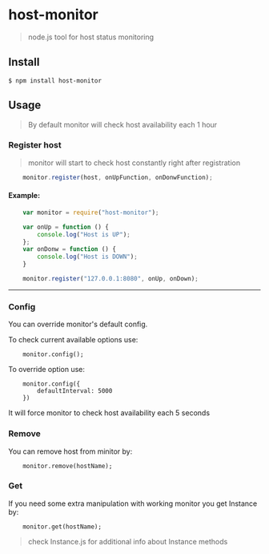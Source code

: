 # host-monitor
> node.js tool for host status monitoring

## Install
```
$ npm install host-monitor
```

## Usage
> By default monitor will check host availability each 1 hour

### Register host
> monitor will start to check host constantly right after registration

```javascript
    monitor.register(host, onUpFunction, onDonwFunction);
```

#### Example:
```javascript
    var monitor = require("host-monitor");

    var onUp = function () {
        console.log("Host is UP");
    };
    var onDonw = function () {
        console.log("Host is DOWN");
    }

    monitor.register("127.0.0.1:8080", onUp, onDown);
```
---------------------

### Config
You can override monitor's default config.

To check current available options use:
```
    monitor.config();
```
To override option use:
```
    monitor.config({
        defaultInterval: 5000
    })
```
It will force monitor to check host availability each 5 seconds

### Remove
You can remove host from minitor by:
```
    monitor.remove(hostName);
```

### Get
If you need some extra manipulation with working monitor you get Instance by:
```
    monitor.get(hostName);
```

> check Instance.js for additional info about Instance methods